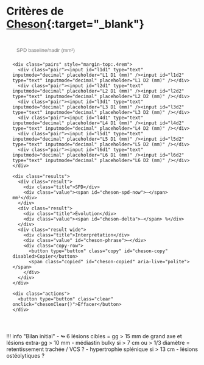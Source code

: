 # Critères de [Cheson](https://cerf.radiologie.fr/sites/cerf.radiologie.fr/files/files/Enseignement/pdf/09%20Imagerie%20lymphome_DES_2019.pdf){:target="_blank"}

<div class="box md-typeset" id="cheson-spd">
  <form onsubmit="return false;" oninput="chesonCompute()">
    <div class="row1">
      <input id="spd0" type="text" inputmode="decimal" placeholder="SPD baseline/nadir (mm²)" />
    </div>

    <div class="pairs" style="margin-top:.4rem">
      <div class="pair"><input id="l1d1" type="text" inputmode="decimal" placeholder="L1 D1 (mm)" /><input id="l1d2" type="text" inputmode="decimal" placeholder="L1 D2 (mm)" /></div>
      <div class="pair"><input id="l2d1" type="text" inputmode="decimal" placeholder="L2 D1 (mm)" /><input id="l2d2" type="text" inputmode="decimal" placeholder="L2 D2 (mm)" /></div>
      <div class="pair"><input id="l3d1" type="text" inputmode="decimal" placeholder="L3 D1 (mm)" /><input id="l3d2" type="text" inputmode="decimal" placeholder="L3 D2 (mm)" /></div>
      <div class="pair"><input id="l4d1" type="text" inputmode="decimal" placeholder="L4 D1 (mm)" /><input id="l4d2" type="text" inputmode="decimal" placeholder="L4 D2 (mm)" /></div>
      <div class="pair"><input id="l5d1" type="text" inputmode="decimal" placeholder="L5 D1 (mm)" /><input id="l5d2" type="text" inputmode="decimal" placeholder="L5 D2 (mm)" /></div>
      <div class="pair"><input id="l6d1" type="text" inputmode="decimal" placeholder="L6 D1 (mm)" /><input id="l6d2" type="text" inputmode="decimal" placeholder="L6 D2 (mm)" /></div>
    </div>

    <div class="results">
      <div class="result">
        <div class="title">SPD</div>
        <div class="value"><span id="cheson-spd-now">—</span> mm²</div>
      </div>
      <div class="result">
        <div class="title">Évolution</div>
        <div class="value"><span id="cheson-delta">—</span> %</div>
      </div>
      <div class="result wide">
        <div class="title">Interprétation</div>
        <div class="value" id="cheson-phrase">—</div>
        <div class="copy-row">
          <button type="button" class="copy" id="cheson-copy" disabled>Copier</button>
          <span class="copied" id="cheson-copied" aria-live="polite"></span>
        </div>
      </div>
    </div>

    <div class="actions">
      <button type="button" class="clear" onclick="chesonClear()">Effacer</button>
    </div>
  </form>
</div>

<script>
// ====== Utilitaires ======
function chesonNum(v){
  if (!v) return NaN;
  v = String(v).replace(/\s/g,'').replace(',', '.');
  return Number.parseFloat(v);
}
function chesonFmtInt(x){
  if(!Number.isFinite(x)) return '—';
  return Math.round(x).toString();
}
function chesonFmtPctValue(x){
  if(!Number.isFinite(x)) return NaN;
  return Math.round(x); // entier
}
function chesonPctToStr(val){
  if(!Number.isFinite(val)) return '—';
  return Math.round(val) + '%';
}

// ====== Calcul principal ======
function chesonCompute(){
  const spd0 = chesonNum(document.getElementById('spd0').value); // mm²
  const ids = ['1','2','3','4','5','6'];
  let spdNow = 0; let nUsed = 0;
  ids.forEach(i => {
    const a = chesonNum(document.getElementById('l'+i+'d1').value);
    const b = chesonNum(document.getElementById('l'+i+'d2').value);
    if (Number.isFinite(a) && Number.isFinite(b) && a>0 && b>0){
      spdNow += a*b; nUsed++;
    }
  });
  if(nUsed===0) spdNow = NaN;

  // Affichage SPD actuel
  document.getElementById('cheson-spd-now').textContent = chesonFmtInt(spdNow);

  // Pourcentage d'évolution
  let delta = NaN;
  if (Number.isFinite(spd0) && spd0>0 && Number.isFinite(spdNow)){
    delta = ((spdNow - spd0) / spd0) * 100;
  }
  const deltaVal = chesonFmtPctValue(delta);
  document.getElementById('cheson-delta').textContent = Number.isFinite(deltaVal) ? String(deltaVal) : '—';

  // Interprétation (SPD) : PR ≤ -50 %, SD (-50 ; +50), PD ≥ +50 %
  const phraseEl = document.getElementById('cheson-phrase');
  const copyBtn = document.getElementById('cheson-copy');
  let phraseHtml = '—';
  let canCopy = false;

  if (Number.isFinite(deltaVal)){
    const absPct = Math.abs(deltaVal);
    const isIncrease = deltaVal > 0;

    let cat = 'Stabilité lésionnelle';
    if (deltaVal >= 50) cat = 'Progression lésionnelle';
    else if (deltaVal <= -50) cat = 'Réponse partielle';

    phraseHtml = `${cat} selon les critères de Cheson.`;

    // Note additionnelle pour la RP (italique, non copiée)
    if (deltaVal <= -50){
      phraseHtml += `<br><span class=\"note\">Sauf nouvelle atteinte ganglionnaire ou augmentation en taille des autres ganglions, et seulement si les nodules parenchymateux ont régressé d\u2019au moins 50% (SPD).</span>`;
    }
    else if (deltaVal <= 50){
      phraseHtml += `<br><span class=\"note\">⚠ ↗ SPD ≥ 50% d’un seul ganglion suffit pour parler de progression.</span>`;
    }
    canCopy = true;
  }

  phraseEl.innerHTML = phraseHtml;
  copyBtn.disabled = !canCopy;
}

function chesonClear(){
  document.getElementById('spd0').value = '';
  ['1','2','3','4','5','6'].forEach(i=>{
    document.getElementById('l'+i+'d1').value='';
    document.getElementById('l'+i+'d2').value='';
  });
  chesonCompute();
}

// Copier la phrase (sans la note)
(function(){
  const btn = document.getElementById('cheson-copy');
  const msg = document.getElementById('cheson-copied');
  function showCopied(){ msg.textContent = 'Copié \u2713'; setTimeout(()=> msg.textContent='', 1500); }
  function getPlainText(){
    const src = document.getElementById('cheson-phrase');
    const clone = src.cloneNode(true);
    // Supprimer la note et les éventuels sauts de ligne
    clone.querySelectorAll('.note').forEach(n=>n.remove());
    clone.querySelectorAll('br').forEach(b=>b.remove());
    const text = clone.textContent || clone.innerText || '';
    return text.trim();
  }
  function copy(){
    const text = getPlainText();
    if(!text || btn.disabled) return;
    if (navigator.clipboard?.writeText) {
      navigator.clipboard.writeText(text).then(()=>showCopied(), ()=>fallbackCopy(text));
    } else { fallbackCopy(text); }
  }
  function fallbackCopy(text){
    const ta = document.createElement('textarea'); ta.value = text;
    document.body.appendChild(ta); ta.select(); try{ document.execCommand('copy'); }catch(e){}
    document.body.removeChild(ta); showCopied();
  }
  btn.addEventListener('click', copy);
})();

// init
chesonCompute();
</script>

<style>
.box {
  max-width: 820px;
  margin: 1rem 0 2rem;
  padding: 1rem 1rem .5rem;
  border: 1px solid var(--md-default-fg-color--lightest);
  border-radius: .75rem;
  background: var(--md-default-bg-color);
}
.row1 { display:grid; grid-template-columns: 1fr; gap:.6rem; }
.pairs { display:grid; grid-template-columns: 1fr; gap:.45rem; }
.pair { display:grid; grid-template-columns: repeat(2, 1fr); gap:.6rem; }
.box input {
  width: 100%;
  padding: .55rem .65rem;
  border: 1px solid var(--md-default-fg-color--lighter);
  border-radius: .5rem;
  background: var(--md-code-bg-color);
}
.results {
  display:grid; grid-template-columns: repeat(auto-fit, minmax(260px, 1fr));
  gap:.75rem; margin:.6rem 0 .6rem;
}
.result { border:1px dashed var(--md-default-fg-color--lighter); border-radius:.5rem; padding:.6rem .8rem; }
.result.wide { grid-column: 1 / -1; }
.result .value { font-size:.8rem; line-height:1.35; margin-top:.3rem; }
.result .title { opacity:.5 }
.copy-row { display:flex; align-items:center; gap:.6rem; margin-top:.35rem; }
.copy { border:1px solid var(--md-default-fg-color--lighter); background:transparent; border-radius:.5rem; padding:.35rem .7rem; cursor:pointer; }
.copied { font-size:.8rem; opacity:.8; }
.actions { margin:.25rem 0 .5rem; display:flex; align-items:center; gap:.75rem; flex-wrap:wrap; }
.actions button { font-size:.8rem; border:1px solid var(--md-default-fg-color--lighter); background:transparent; border-radius:.5rem; padding:.4rem .7rem; cursor:pointer; }
.note { display:inline-block; margin-top:.25rem; opacity:.85; font-style: italic; }
</style>


!!! info "Bilan initial"
    - ↬ 6 lésions cibles = gg > 15 mm de grand axe et lésions extra-gg > 10 mm
    - médiastin bulky si > 7 cm ou > 1/3 diamètre = retentissement trachée / VCS ?
    - hypertrophie splénique si > 13 cm
    - lésions ostéolytiques ?
